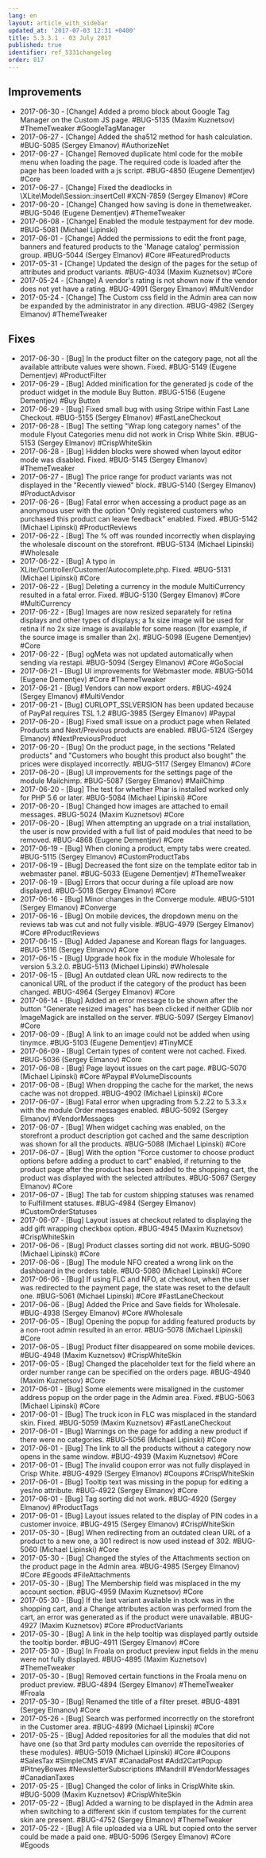 ```yaml
---
lang: en
layout: article_with_sidebar
updated_at: '2017-07-03 12:31 +0400'
title: 5.3.3.1 - 03 July 2017
published: true
identifier: ref_5331changelog
order: 817
---
```


## Improvements

* 2017-06-30 - [Change] Added a promo block about Google Tag Manager on the Custom JS page. #BUG-5135 (Maxim Kuznetsov) #ThemeTweaker #GoogleTagManager
* 2017-06-27 - [Change] Added the sha512 method for hash calculation. #BUG-5085 (Sergey Elmanov) #AuthorizeNet
* 2017-06-27 - [Change] Removed duplicate html code for the mobile menu when loading the page. The required code is loaded after the page has been loaded with a js script. #BUG-4850 (Eugene Dementjev) #Core
* 2017-06-27 - [Change] Fixed the deadlocks in \XLite\Model\Session::insertCell #XCN-7859 (Sergey Elmanov) #Core
* 2017-06-20 - [Change] Changed how saving is done in themetweaker. #BUG-5046 (Eugene Dementjev) #ThemeTweaker
* 2017-06-08 - [Change] Enabled the module testpayment for dev mode. #BUG-5081 (Michael Lipinski)
* 2017-06-01 - [Change] Added the permissions to edit the front page, banners and featured products to the 'Manage catalog' permission group. #BUG-5044 (Sergey Elmanov) #Core #FeaturedProducts
* 2017-05-31 - [Change] Updated the design of the pages for the setup of attributes and product variants. #BUG-4034 (Maxim Kuznetsov) #Core
* 2017-05-24 - [Change] A vendor's rating is not shown now if the vendor does not yet have a rating. #BUG-4991 (Sergey Elmanov) #MultiVendor
* 2017-05-24 - [Change] The Custom css field in the Admin area can now be expanded by the administrator in any direction. #BUG-4982 (Sergey Elmanov) #ThemeTweaker
 
## Fixes
* 2017-06-30 - [Bug] In the product filter on the category page, not all the available attribute values were shown. Fixed. #BUG-5149 (Eugene Dementjev) #ProductFilter
* 2017-06-29 - [Bug] Added minification for the generated js code of the product widget in the module Buy Button. #BUG-5156 (Eugene Dementjev) #Buy Button
* 2017-06-29 - [Bug] Fixed small bug with using Stripe within Fast Lane Checkout. #BUG-5155 (Sergey Elmanov) #FastLaneCheckout
* 2017-06-28 - [Bug] The setting "Wrap long category names" of the module Flyout Categories menu did not work in Crisp White Skin. #BUG-5153 (Sergey Elmanov) #CrispWhiteSkin
* 2017-06-28 - [Bug] Hidden blocks were showed when layout editor mode was disabled. Fixed. #BUG-5145 (Sergey Elmanov) #ThemeTweaker
* 2017-06-27 - [Bug] The price range for product variants was not displayed in the "Recently viewed" block. #BUG-5140 (Sergey Elmanov) #ProductAdvisor
* 2017-06-26 - [Bug] Fatal error when accessing a product page as an anonymous user with the option "Only registered customers who purchased this product can leave feedback" enabled. Fixed. #BUG-5142 (Michael Lipinski) #ProductReviews
* 2017-06-22 - [Bug] The % off was rounded incorrectly when displaying the wholesale discount on the storefront. #BUG-5134 (Michael Lipinski) #Wholesale
* 2017-06-22 - [Bug] A typo in XLite/Controller/Customer/Autocomplete.php. Fixed. #BUG-5131 (Michael Lipinski) #Core
* 2017-06-22 - [Bug] Deleting a currency in the module MultiCurrency resulted in a fatal error. Fixed. #BUG-5130 (Sergey Elmanov) #Core #MultiCurrency
* 2017-06-22 - [Bug] Images are now resized separately for retina displays and other types of displays; a 1x size image will be used for retina if no 2x size image is available for some reason (for example, if the source image is smaller than 2x). #BUG-5098 (Eugene Dementjev) #Core
* 2017-06-22 - [Bug] ogMeta was not updated automatically when sending via restapi. #BUG-5094 (Sergey Elmanov) #Core #GoSocial
* 2017-06-21 - [Bug] UI improvements for Webmaster mode. #BUG-5014 (Eugene Dementjev) #Core #ThemeTweaker
* 2017-06-21 - [Bug] Vendors can now export orders. #BUG-4924 (Sergey Elmanov) #MultiVendor
* 2017-06-21 - [Bug] CURLOPT_SSLVERSION has been updated because of PayPal requires TSL 1.2 #BUG-3985 (Sergey Elmanov) #Paypal
* 2017-06-20 - [Bug] Fixed small issue on a product page when Related Products and Next/Previous products are enabled. #BUG-5124 (Sergey Elmanov) #NextPreviousProduct
* 2017-06-20 - [Bug] On the product page, in the sections "Related products" and "Customers who bought this product also bought" the prices were displayed incorrectly. #BUG-5117 (Sergey Elmanov) #Core
* 2017-06-20 - [Bug] UI improvements for the settings page of the module Mailchimp. #BUG-5087 (Sergey Elmanov) #MailChimp
* 2017-06-20 - [Bug] The test for whether Phar is installed worked only for PHP 5.6 or later. #BUG-5084 (Michael Lipinski) #Core
* 2017-06-20 - [Bug] Changed how images are attached to email messages. #BUG-5024 (Maxim Kuznetsov) #Core
* 2017-06-20 - [Bug] When attempting an upgrade on a trial installation, the user is now provided with a full list of paid modules that need to be removed. #BUG-4868 (Eugene Dementjev) #Core
* 2017-06-19 - [Bug] When cloning a product, empty tabs were created. #BUG-5115 (Sergey Elmanov) #CustomProductTabs
* 2017-06-19 - [Bug] Decreased the font size on the template editor tab in webmaster panel. #BUG-5033 (Eugene Dementjev) #ThemeTweaker
* 2017-06-19 - [Bug] Errors that occur during a file upload are now displayed. #BUG-5018 (Sergey Elmanov) #Core
* 2017-06-16 - [Bug] Minor changes in the Converge module. #BUG-5101 (Sergey Elmanov) #Converge
* 2017-06-16 - [Bug] On mobile devices, the dropdown menu on the reviews tab was cut and not fully visible. #BUG-4979 (Sergey Elmanov) #Core #ProductReviews
* 2017-06-15 - [Bug] Added Japanese and Korean flags for languages. #BUG-5116 (Sergey Elmanov) #Core
* 2017-06-15 - [Bug] Upgrade hook fix in the module Wholesale for version 5.3.2.0. #BUG-5113 (Michael Lipinski) #Wholesale
* 2017-06-15 - [Bug] An outdated clean URL now redirects to the canonical URL of the product if the category of the product has been changed. #BUG-4964 (Sergey Elmanov) #Core
* 2017-06-14 - [Bug] Added an error message to be shown after the button "Generate resized images" has been clicked if neither GDlib nor ImageMagick are installed on the server. #BUG-5097 (Sergey Elmanov) #Core
* 2017-06-09 - [Bug] A link to an image could not be added when using tinymce. #BUG-5103 (Eugene Dementjev) #TinyMCE
* 2017-06-09 - [Bug] Certain types of content were not cached. Fixed. #BUG-5036 (Sergey Elmanov) #Core
* 2017-06-08 - [Bug] Page layout issues on the cart page. #BUG-5070 (Michael Lipinski) #Core #Paypal #VolumeDiscounts
* 2017-06-08 - [Bug] When dropping the cache for the market, the news cache was not dropped. #BUG-4902 (Michael Lipinski) #Core
* 2017-06-07 - [Bug] Fatal error when upgrading from 5.2.22 to 5.3.3.x with the module Order messages enabled. #BUG-5092 (Sergey Elmanov) #VendorMessages
* 2017-06-07 - [Bug] When widget caching was enabled, on the storefront a product description got cached and the same description was shown for all the products. #BUG-5088 (Michael Lipinski) #Core
* 2017-06-07 - [Bug] With the option "Force customer to choose product options before adding a product to cart" enabled, if returning to the product page after the product has been added to the shopping cart, the product was displayed with the selected attributes. #BUG-5067 (Sergey Elmanov) #Core
* 2017-06-07 - [Bug] The tab for custom shipping statuses was renamed to Fulfillment statuses. #BUG-4984 (Sergey Elmanov) #CustomOrderStatuses
* 2017-06-07 - [Bug] Layout issues at checkout related to displaying the add gift wrapping checkbox option. #BUG-4945 (Maxim Kuznetsov) #CrispWhiteSkin
* 2017-06-06 - [Bug] Product classes sorting did not work. #BUG-5090 (Michael Lipinski) #Core
* 2017-06-06 - [Bug] The module NFO created a wrong link on the dashboard in the orders table. #BUG-5080 (Michael Lipinski) #Core
* 2017-06-06 - [Bug] If using FLC and NFO, at checkout, when the user was redirected to the payment page, the state was reset to the default one. #BUG-5061 (Michael Lipinski) #Core #FastLaneCheckout
* 2017-06-06 - [Bug] Added the Price and Save fields for Wholesale. #BUG-4938 (Sergey Elmanov) #Core #Wholesale
* 2017-06-05 - [Bug] Opening the popup for adding featured products by a non-root admin resulted in an error. #BUG-5078 (Michael Lipinski) #Core
* 2017-06-05 - [Bug] Product filter disappeared on some mobile devices. #BUG-4948 (Maxim Kuznetsov) #CrispWhiteSkin
* 2017-06-05 - [Bug] Changed the placeholder text for the field where an order number range can be specified on the orders page. #BUG-4940 (Maxim Kuznetsov) #Core
* 2017-06-01 - [Bug] Some elements were misaligned in the customer address popup on the order page in the Admin area. Fixed. #BUG-5063 (Michael Lipinski) #Core
* 2017-06-01 - [Bug] The truck icon in FLC was misplaced in the standard skin. Fixed. #BUG-5059 (Maxim Kuznetsov) #FastLaneCheckout
* 2017-06-01 - [Bug] Warnings on the page for adding a new product if there were no categories. #BUG-5056 (Michael Lipinski) #Core
* 2017-06-01 - [Bug] The link to all the products without a category now opens in the same window. #BUG-4939 (Maxim Kuznetsov) #Core
* 2017-06-01 - [Bug] The invalid coupon error was not fully displayed in Crisp White. #BUG-4929 (Sergey Elmanov) #Coupons #CrispWhiteSkin
* 2017-06-01 - [Bug] Tooltip text was missing in the popup for editing a yes/no attribute. #BUG-4922 (Sergey Elmanov) #Core
* 2017-06-01 - [Bug] Tag sorting did not work. #BUG-4920 (Sergey Elmanov) #ProductTags
* 2017-06-01 - [Bug] Layout issues related to the display of PIN codes in a customer invoice. #BUG-4915 (Sergey Elmanov) #CrispWhiteSkin
* 2017-05-30 - [Bug] When redirecting from an outdated clean URL of a product to a new one, a 301 redirect is now used instead of 302. #BUG-5060 (Michael Lipinski) #Core
* 2017-05-30 - [Bug] Changed the styles of the Attachments section on the product page in the Admin area. #BUG-4985 (Sergey Elmanov) #Core #Egoods #FileAttachments
* 2017-05-30 - [Bug] The Membership field was misplaced in the my account section. #BUG-4959 (Maxim Kuznetsov) #Core
* 2017-05-30 - [Bug] If the last variant available in stock was in the shopping cart, and a Change attributes action was performed from the cart, an error was generated as if the product were unavailable. #BUG-4927 (Maxim Kuznetsov) #Core #ProductVariants
* 2017-05-30 - [Bug] A link in the help tooltip was displayed partly outside the tooltip border. #BUG-4911 (Sergey Elmanov) #Core
* 2017-05-30 - [Bug] In Froala on product preview input fields in the menu were not fully displayed. #BUG-4895 (Maxim Kuznetsov) #ThemeTweaker
* 2017-05-30 - [Bug] Removed certain functions in the Froala menu on product preview. #BUG-4894 (Sergey Elmanov) #ThemeTweaker #Froala
* 2017-05-30 - [Bug] Renamed the title of a filter preset. #BUG-4891 (Sergey Elmanov) #Core
* 2017-05-26 - [Bug] Search was performed incorrectly on the storefront in the Customer area. #BUG-4899 (Michael Lipinski) #Core
* 2017-05-25 - [Bug] Added repositories for all the modules that did not have one (so that 3rd party modules can override the repositories of these modules). #BUG-5019 (Michael Lipinski) #Core #Coupons #SalesTax #SimpleCMS #VAT #CanadaPost #Add2CartPopup #PitneyBowes #NewsletterSubscriptions #Mandrill #VendorMessages #CanadianTaxes
* 2017-05-25 - [Bug] Changed the color of links in CrispWhite skin. #BUG-5009 (Maxim Kuznetsov) #CrispWhiteSkin
* 2017-05-22 - [Bug] Added a warning to be displayed in the Admin area when switching to a different skin if custom templates for the current skin are present. #BUG-4752 (Sergey Elmanov) #ThemeTweaker
* 2017-05-22 - [Bug] A file uploaded via a URL but copied onto the server could be made a paid one. #BUG-5096 (Sergey Elmanov) #Core #Egoods
